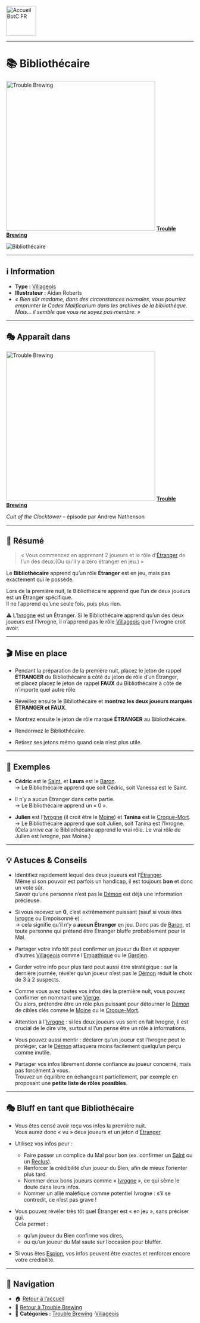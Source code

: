 <p align="left">
  <a href="/botc-fr-bambi/">
    <img src="../images/logo.png" alt="Accueil BotC FR" width="80">
  </a>
</p>

---

# 📚 Bibliothécaire  

[<img src="../images/Logo_trouble_brewing.png" alt="Trouble Brewing" width="400">](../trouble_brewing.md) [**Trouble Brewing**](../trouble_brewing.md)


![Bibliothécaire](../images/Icon_librarian.png)

---

## ℹ️ Information  

- **Type :** [Villageois](../villageois.md)   
- **Illustrateur :** Aidan Roberts  
- *« Bien sûr madame, dans des circonstances normales, vous pourriez emprunter le *Codex Malificarium* dans les archives de la bibliothèque. Mais… il semble que vous ne soyez pas membre. »*  

---

## 🎭 Apparaît dans 

[<img src="../images/Logo_trouble_brewing.png" alt="Trouble Brewing" width="400">](../trouble_brewing.md) [**Trouble Brewing**](../trouble_brewing.md)

*Cult of the Clocktower* – épisode par Andrew Nathenson  

---

## 📖 Résumé  

> « Vous commencez en apprenant 2 joueurs et le rôle d’[Étranger](../glossaire.md#étranger) de l’un des deux.(Ou qu'il y a zéro étranger en jeu.) »  

Le **Bibliothécaire** apprend qu’un rôle **Étranger** est en jeu, mais pas exactement qui le possède.  

Lors de la première nuit, le Bibliothécaire apprend que l’un de deux joueurs est un Étranger spécifique.  
Il ne l’apprend qu’une seule fois, puis plus rien.  

⚠️ L’[Ivrogne](ivrogne.md) est un Étranger. Si le Bibliothécaire apprend qu’un des deux joueurs est l’Ivrogne, il n’apprend pas le rôle [Villageois](../glossaire.md#villageois) que l’Ivrogne croit avoir.  

---

## 🎬 Mise en place 

- Pendant la préparation de la première nuit, placez le jeton de rappel **ÉTRANGER** du Bibliothécaire à côté du jeton de rôle d’un Étranger,  
  et placez placez le jeton de rappel  **FAUX** du Bibliothécaire à côté de n’importe quel autre rôle.  

- Réveillez ensuite le Bibliothécaire et **montrez les deux joueurs marqués ÉTRANGER et FAUX**.  
- Montrez ensuite le jeton de rôle marqué **ÉTRANGER** au Bibliothécaire.  
- Rendormez le Bibliothécaire.  
- Retirez ses jetons mémo quand cela n’est plus utile.  

---

## 🧾 Exemples  

- **Cédric** est le [Saint](saint.md), et **Laura** est le [Baron](baron.md).  
  → Le Bibliothécaire apprend que soit Cédric, soit Vanessa est le Saint.  

- Il n’y a aucun Étranger dans cette partie.  
  → Le Bibliothécaire apprend un « 0 ».  

- **Julien** est l’[Ivrogne](ivrogne.md) (il croit être le [Moine](moine.md)) et **Tanina** est le [Croque-Mort](croquemort.md).  
  → Le Bibliothécaire apprend que soit Julien, soit Tanina est l’Ivrogne.  
  (Cela arrive car le Bibliothécaire apprend le vrai rôle. Le vrai rôle de Julien est Ivrogne, pas Moine.)  

---

## 💡 Astuces & Conseils  

- Identifiez rapidement lequel des deux joueurs est l’[Étranger](../glossaire.md#étranger).  
  Même si son pouvoir est parfois un handicap, il est toujours **bon** et donc un vote sûr.  
  Savoir qu’une personne n’est pas le [Démon](../glossaire.md#démon) est déjà une information précieuse.  

- Si vous recevez un **0**, c’est extrêmement puissant (sauf si vous êtes [Ivrogne](ivrogne.md) ou Empoisonné·e) :  
  → cela signifie qu’il n’y a **aucun Étranger** en jeu. Donc pas de [Baron](baron.md), et toute personne qui prétend être Étranger bluffe probablement pour le Mal.  

- Partager votre info tôt peut confirmer un joueur du Bien et appuyer d’autres [Villageois](../glossaire.md#villageois) comme l’[Empathique](empathique.md) ou le [Gardien](gardien.md).  

- Garder votre info pour plus tard peut aussi être stratégique : sur la dernière journée, révéler qu’un joueur n’est pas le [Démon](../glossaire.md#démon) réduit le choix de 3 à 2 suspects.  

- Comme vous avez toutes vos infos dès la première nuit, vous pouvez confirmer en nommant une [Vierge](vierge.md).  
  Ou alors, prétendre être un rôle plus puissant pour détourner le [Démon](../glossaire.md#démon) de cibles clés comme le [Moine](moine.md) ou le [Croque-Mort](croquemort.md).  

- Attention à l’[Ivrogne](ivrogne.md) : si les deux joueurs vus sont en fait Ivrogne, il est crucial de le dire vite, surtout si l’un pense être un rôle à informations.  

- Vous pouvez aussi mentir : déclarer qu’un joueur est l’Ivrogne peut le protéger, car le [Démon](../glossaire.md#démon) attaquera moins facilement quelqu’un perçu comme inutile.  

- Partager vos infos librement donne confiance au joueur concerné, mais pas forcément à vous.  
  Trouvez un équilibre en échangeant partiellement, par exemple en proposant une **petite liste de rôles possibles**.  

---

## 🎭 Bluff en tant que Bibliothécaire  

- Vous êtes censé avoir reçu vos infos la première nuit.  
  Vous aurez donc « vu » deux joueurs et un jeton d’[Étranger](../glossaire.md#étranger).  

- Utilisez vos infos pour :  
  - Faire passer un complice du Mal pour bon (ex. confirmer un [Saint](saint.md) ou un [Reclus](reclus.md)).  
  - Renforcer la crédibilité d’un joueur du Bien, afin de mieux l’orienter plus tard.  
  - Nommer deux bons joueurs comme « [Ivrogne](ivrogne.md) », ce qui sème le doute dans leurs infos.  
  - Nommer un allié maléfique comme potentiel Ivrogne : s’il se contredit, ce n’est pas grave !  

- Vous pouvez révéler très tôt quel Étranger est « en jeu », sans préciser qui.  
  Cela permet :  
  - qu’un joueur du Bien confirme vos dires,  
  - ou qu’un joueur du Mal saute sur l’occasion pour bluffer.  

- Si vous êtes [Espion](espion.md), vos infos peuvent être exactes et renforcer encore votre crédibilité.  

---

## 📂 Navigation 

- 🏠 [Retour à l’accueil](/botc-fr-bambi/)  
- 🍺 [Retour à Trouble Brewing](../trouble_brewing.md)  
- 📂 **Catégories :** [Trouble Brewing](../trouble_brewing.md) ·[Villageois](../villageois.md)  
